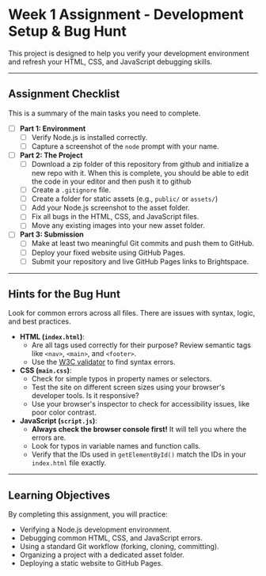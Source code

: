 # Week 1 Assignment - Development Setup & Bug Hunt

This project is designed to help you verify your development environment and refresh your HTML, CSS, and JavaScript debugging skills.

---

## Assignment Checklist

This is a summary of the main tasks you need to complete.

- [ ] **Part 1: Environment**
  - [ ] Verify Node.js is installed correctly.
  - [ ] Capture a screenshot of the `node` prompt with your name.
- [ ] **Part 2: The Project**
  - [ ] Download a zip folder of this repository from github and initialize a new repo with it. When this is complete, you should be able to edit the code in your editor and then push it to github
  - [ ] Create a `.gitignore` file.
  - [ ] Create a folder for static assets (e.g., `public/` or `assets/`)
  - [ ] Add your Node.js screenshot to the asset folder.
  - [ ] Fix all bugs in the HTML, CSS, and JavaScript files.
  - [ ] Move any existing images into your new asset folder.
- [ ] **Part 3: Submission**
  - [ ] Make at least two meaningful Git commits and push them to GitHub.
  - [ ] Deploy your fixed website using GitHub Pages.
  - [ ] Submit your repository and live GitHub Pages links to Brightspace.

---

## Hints for the Bug Hunt

Look for common errors across all files. There are issues with syntax, logic, and best practices.

- **HTML (`index.html`)**:
  - Are all tags used correctly for their purpose? Review semantic tags like `<nav>`, `<main>`, and `<footer>`.
  - Use the [W3C validator](https://validator.w3.org/) to find syntax errors.
- **CSS (`main.css`)**:
  - Check for simple typos in property names or selectors.
  - Test the site on different screen sizes using your browser's developer tools. Is it responsive?
  - Use your browser's inspector to check for accessibility issues, like poor color contrast.
- **JavaScript (`script.js`)**:
  - **Always check the browser console first!** It will tell you where the errors are.
  - Look for typos in variable names and function calls.
  - Verify that the IDs used in `getElementById()` match the IDs in your `index.html` file exactly.

---

## Learning Objectives

By completing this assignment, you will practice:

- Verifying a Node.js development environment.
- Debugging common HTML, CSS, and JavaScript errors.
- Using a standard Git workflow (forking, cloning, committing).
- Organizing a project with a dedicated asset folder.
- Deploying a static website to GitHub Pages.

